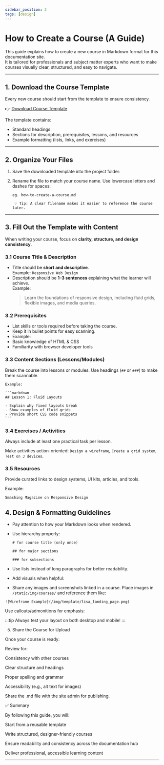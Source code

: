 ```yaml
---
sidebar_position: 2
tags: [design]
---
```


# How to Create a Course (A Guide)

This guide explains how to create a new course in Markdown format for this documentation site.  
It is tailored for professionals and subject matter experts who want to make courses visually clear, structured, and easy to navigate.

---

## 1. Download the Course Template

Every new course should start from the template to ensure consistency.

👉 <a href="/files/course-template.md" download="course-template.md">Download Course Template</a>

The template contains:

- Standard headings
- Sections for description, prerequisites, lessons, and resources
- Example formatting (lists, links, and exercises)

---

## 2. Organize Your Files

1. Save the downloaded template into the project folder:
2. Rename the file to match your course name. Use lowercase letters and dashes for spaces:

   ```
   eg. how-to-create-a-course.md

    💡 Tip: A clear filename makes it easier to reference the course later.
   ```

---

## 3. Fill Out the Template with Content

When writing your course, focus on **clarity, structure, and design consistency**.

### 3.1 Course Title & Description

- Title should be **short and descriptive**.  
  Example: `Responsive Web Design`
- Description should be **1–3 sentences** explaining what the learner will achieve.  
  Example:
  > Learn the foundations of responsive design, including fluid grids, flexible images, and media queries.

### 3.2 Prerequisites

- List skills or tools required before taking the course.
- Keep it in bullet points for easy scanning.
- Example:
- Basic knowledge of HTML & CSS
- Familiarity with browser developer tools

### 3.3 Content Sections (Lessons/Modules)

Break the course into lessons or modules. Use headings (`##` or `###`) to make them scannable.

    Example:

    ```markdown
    ## Lesson 1: Fluid Layouts

    - Explain why fixed layouts break
    - Show examples of fluid grids
    - Provide short CSS code snippets
    ```

### 3.4 Exercises / Activities

Always include at least one practical task per lesson.

Make activities action-oriented: `Design a wireframe`, `Create a grid system`, `Test on 3 devices`.

### 3.5 Resources

Provide curated links to design systems, UI kits, articles, and tools.

Example:

```Google Material Design
Smashing Magazine on Responsive Design
```

## 4. Design & Formatting Guidelines

- Pay attention to how your Markdown looks when rendered.

- Use hierarchy properly:

  ```
  # for course title (only once)

  ## for major sections

  ### for subsections
  ```

- Use lists instead of long paragraphs for better readability.

- Add visuals when helpful:

- Share any images and screenshots linked in a course. Place images in `/static/img/courses/` and reference them like:

`![Wireframe Example](/img/template/lisa_landing_page.png)`

Use callouts/admonitions for emphasis:

:::tip
Always test your layout on both desktop and mobile!
:::

5. Share the Course for Upload

Once your course is ready:

Review for:

Consistency with other courses

Clear structure and headings

Proper spelling and grammar

Accessibility (e.g., alt text for images)

Share the .md file with the site admin for publishing.

✅ Summary

By following this guide, you will:

Start from a reusable template

Write structured, designer-friendly courses

Ensure readability and consistency across the documentation hub

Deliver professional, accessible learning content

---
